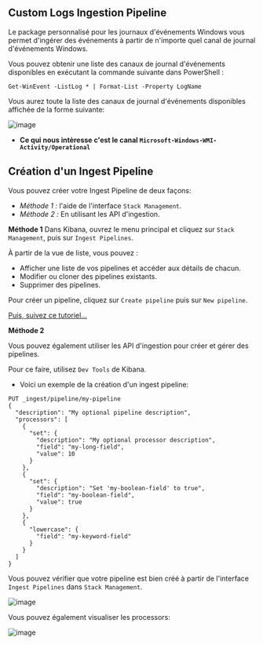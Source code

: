 ## Custom Logs Ingestion Pipeline

Le package personnalisé pour les journaux d'événements Windows vous permet d'ingérer des événements à partir de n'importe quel canal de journal d'événements Windows. 

Vous pouvez obtenir une liste des canaux de journal d'événements disponibles en exécutant la commande suivante dans PowerShell :

```
Get-WinEvent -ListLog * | Format-List -Property LogName
```
Vous aurez toute la liste des canaux de journal d'événements disponibles affichée de la forme suivante: 

![image](https://user-images.githubusercontent.com/123748177/234847355-b5f3aaa7-2ba5-4401-bdef-79e740381b2b.png)


- **Ce qui nous intèresse c'est le canal `Microsoft-Windows-WMI-Activity/Operational`** 

## Création d'un Ingest Pipeline

Vous pouvez créer votre Ingest Pipeline de deux façons: 

- *Méthode 1 :* l'aide de l'interface `Stack Management`.
- *Méthode 2 :* En utilisant les API d'ingestion.

**Méthode 1**
Dans Kibana, ouvrez le menu principal et cliquez sur `Stack Management`, puis sur `Ingest Pipelines`. 

À partir de la vue de liste, vous pouvez :

- Afficher une liste de vos pipelines et accéder aux détails de chacun.
- Modifier ou cloner des pipelines existants.
- Supprimer des pipelines.

Pour créer un pipeline, cliquez sur `Create pipeline` puis sur `New pipeline`.

[Puis, suivez ce tutoriel...](https://www.elastic.co/guide/en/elasticsearch/reference/current/common-log-format-example.html)

**Méthode 2**

Vous pouvez également utiliser les API d'ingestion pour créer et gérer des pipelines. 

Pour ce faire, utilisez `Dev Tools` de Kibana.

- Voici un exemple de la création d'un ingest pipeline: 

```
PUT _ingest/pipeline/my-pipeline
{
  "description": "My optional pipeline description",
  "processors": [
    {
      "set": {
        "description": "My optional processor description",
        "field": "my-long-field",
        "value": 10
      }
    },
    {
      "set": {
        "description": "Set 'my-boolean-field' to true",
        "field": "my-boolean-field",
        "value": true
      }
    },
    {
      "lowercase": {
        "field": "my-keyword-field"
      }
    }
  ]
}
```

Vous pouvez vérifier que votre pipeline est bien créé à partir de l'interface `Ingest Pipelines` dans `Stack Management`.

![image](https://user-images.githubusercontent.com/123748177/234852105-6477952a-ad99-480f-9a2a-ea04f9912475.png)

Vous pouvez également visualiser les processors: 

![image](https://user-images.githubusercontent.com/123748177/234852262-c483bdca-8f2f-4f62-b3af-6416dfed0bc3.png)

